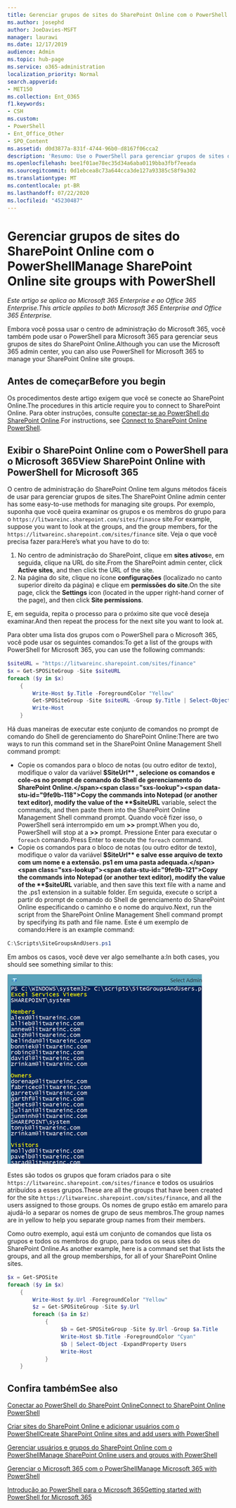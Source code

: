 ```yaml
---
title: Gerenciar grupos de sites do SharePoint Online com o PowerShell
ms.author: josephd
author: JoeDavies-MSFT
manager: laurawi
ms.date: 12/17/2019
audience: Admin
ms.topic: hub-page
ms.service: o365-administration
localization_priority: Normal
search.appverid:
- MET150
ms.collection: Ent_O365
f1.keywords:
- CSH
ms.custom:
- PowerShell
- Ent_Office_Other
- SPO_Content
ms.assetid: d0d3877a-831f-4744-96b0-d8167f06cca2
description: 'Resumo: Use o PowerShell para gerenciar grupos de sites do SharePoint Online.'
ms.openlocfilehash: bee1f01ae78ec35d34a6aba0119bba3fbf7eeada
ms.sourcegitcommit: 0d1ebcea8c73a644cca3de127a93385c58f9a302
ms.translationtype: MT
ms.contentlocale: pt-BR
ms.lasthandoff: 07/22/2020
ms.locfileid: "45230487"
---
```

# <a name="manage-sharepoint-online-site-groups-with-powershell"></a><span data-ttu-id="9fe9b-103">Gerenciar grupos de sites do SharePoint Online com o PowerShell</span><span class="sxs-lookup"><span data-stu-id="9fe9b-103">Manage SharePoint Online site groups with PowerShell</span></span>

<span data-ttu-id="9fe9b-104">*Este artigo se aplica ao Microsoft 365 Enterprise e ao Office 365 Enterprise.*</span><span class="sxs-lookup"><span data-stu-id="9fe9b-104">*This article applies to both Microsoft 365 Enterprise and Office 365 Enterprise.*</span></span>

<span data-ttu-id="9fe9b-105">Embora você possa usar o centro de administração do Microsoft 365, você também pode usar o PowerShell para Microsoft 365 para gerenciar seus grupos de sites do SharePoint Online.</span><span class="sxs-lookup"><span data-stu-id="9fe9b-105">Although you can use the Microsoft 365 admin center, you can also use PowerShell for Microsoft 365 to manage your SharePoint Online site groups.</span></span>

## <a name="before-you-begin"></a><span data-ttu-id="9fe9b-106">Antes de começar</span><span class="sxs-lookup"><span data-stu-id="9fe9b-106">Before you begin</span></span>

<span data-ttu-id="9fe9b-107">Os procedimentos deste artigo exigem que você se conecte ao SharePoint Online.</span><span class="sxs-lookup"><span data-stu-id="9fe9b-107">The procedures in this article require you to connect to SharePoint Online.</span></span> <span data-ttu-id="9fe9b-108">Para obter instruções, consulte [conectar-se ao PowerShell do SharePoint Online](https://docs.microsoft.com/powershell/sharepoint/sharepoint-online/connect-sharepoint-online?view=sharepoint-ps).</span><span class="sxs-lookup"><span data-stu-id="9fe9b-108">For instructions, see [Connect to SharePoint Online PowerShell](https://docs.microsoft.com/powershell/sharepoint/sharepoint-online/connect-sharepoint-online?view=sharepoint-ps).</span></span>

## <a name="view-sharepoint-online-with-powershell-for-microsoft-365"></a><span data-ttu-id="9fe9b-109">Exibir o SharePoint Online com o PowerShell para o Microsoft 365</span><span class="sxs-lookup"><span data-stu-id="9fe9b-109">View SharePoint Online with PowerShell for Microsoft 365</span></span>

<span data-ttu-id="9fe9b-110">O centro de administração do SharePoint Online tem alguns métodos fáceis de usar para gerenciar grupos de sites.</span><span class="sxs-lookup"><span data-stu-id="9fe9b-110">The SharePoint Online admin center has some easy-to-use methods for managing site groups.</span></span> <span data-ttu-id="9fe9b-111">Por exemplo, suponha que você queira examinar os grupos e os membros do grupo para o `https://litwareinc.sharepoint.com/sites/finance` site.</span><span class="sxs-lookup"><span data-stu-id="9fe9b-111">For example, suppose you want to look at the groups, and the group members, for the `https://litwareinc.sharepoint.com/sites/finance` site.</span></span> <span data-ttu-id="9fe9b-112">Veja o que você precisa fazer para:</span><span class="sxs-lookup"><span data-stu-id="9fe9b-112">Here’s what you have to do to:</span></span>

1. <span data-ttu-id="9fe9b-113">No centro de administração do SharePoint, clique em **sites ativos**e, em seguida, clique na URL do site.</span><span class="sxs-lookup"><span data-stu-id="9fe9b-113">From the SharePoint admin center, click **Active sites**, and then click the URL of the site.</span></span>
2. <span data-ttu-id="9fe9b-114">Na página do site, clique no ícone **configurações** (localizado no canto superior direito da página) e clique em **permissões do site**.</span><span class="sxs-lookup"><span data-stu-id="9fe9b-114">On the site page, click the **Settings** icon (located in the upper right-hand corner of the page), and then click **Site permissions**.</span></span>

<span data-ttu-id="9fe9b-115">E, em seguida, repita o processo para o próximo site que você deseja examinar.</span><span class="sxs-lookup"><span data-stu-id="9fe9b-115">And then repeat the process for the next site you want to look at.</span></span>

<span data-ttu-id="9fe9b-116">Para obter uma lista dos grupos com o PowerShell para o Microsoft 365, você pode usar os seguintes comandos:</span><span class="sxs-lookup"><span data-stu-id="9fe9b-116">To get a list of the groups with PowerShell for Microsoft 365, you can use the following commands:</span></span>

```powershell
$siteURL = "https://litwareinc.sharepoint.com/sites/finance"
$x = Get-SPOSiteGroup -Site $siteURL
foreach ($y in $x)
    {
        Write-Host $y.Title -ForegroundColor "Yellow"
        Get-SPOSiteGroup -Site $siteURL -Group $y.Title | Select-Object -ExpandProperty Users
        Write-Host
    }
```

<span data-ttu-id="9fe9b-117">Há duas maneiras de executar este conjunto de comandos no prompt de comando do Shell de gerenciamento do SharePoint Online:</span><span class="sxs-lookup"><span data-stu-id="9fe9b-117">There are two ways to run this command set in the SharePoint Online Management Shell command prompt:</span></span>

- <span data-ttu-id="9fe9b-118">Copie os comandos para o bloco de notas (ou outro editor de texto), modifique o valor da variável **$SiteUrl** , selecione os comandos e cole-os no prompt de comando do Shell de gerenciamento do SharePoint Online.</span><span class="sxs-lookup"><span data-stu-id="9fe9b-118">Copy the commands into Notepad (or another text editor), modify the value of the **$siteURL** variable, select the commands, and then paste them into the SharePoint Online Management Shell command prompt.</span></span> <span data-ttu-id="9fe9b-119">Quando você fizer isso, o PowerShell será interrompido em um **>>** prompt.</span><span class="sxs-lookup"><span data-stu-id="9fe9b-119">When you do, PowerShell will stop at a **>>** prompt.</span></span> <span data-ttu-id="9fe9b-120">Pressione Enter para executar o `foreach` comando.</span><span class="sxs-lookup"><span data-stu-id="9fe9b-120">Press Enter to execute the `foreach` command.</span></span><br/>
- <span data-ttu-id="9fe9b-121">Copie os comandos para o bloco de notas (ou outro editor de texto), modifique o valor da variável **$SiteUrl** e salve esse arquivo de texto com um nome e a extensão. ps1 em uma pasta adequada.</span><span class="sxs-lookup"><span data-stu-id="9fe9b-121">Copy the commands into Notepad (or another text editor), modify the value of the **$siteURL** variable, and then save this text file with a name and the .ps1 extension in a suitable folder.</span></span> <span data-ttu-id="9fe9b-122">Em seguida, execute o script a partir do prompt de comando do Shell de gerenciamento do SharePoint Online especificando o caminho e o nome do arquivo.</span><span class="sxs-lookup"><span data-stu-id="9fe9b-122">Next, run the script from the SharePoint Online Management Shell command prompt by specifying its path and file name.</span></span> <span data-ttu-id="9fe9b-123">Este é um exemplo de comando:</span><span class="sxs-lookup"><span data-stu-id="9fe9b-123">Here is an example command:</span></span>

```powershell
C:\Scripts\SiteGroupsAndUsers.ps1
```

<span data-ttu-id="9fe9b-124">Em ambos os casos, você deve ver algo semelhante a:</span><span class="sxs-lookup"><span data-stu-id="9fe9b-124">In both cases, you should see something similar to this:</span></span>

![Grupos de sites do SharePoint Online](media/SPO-site-groups.png)

<span data-ttu-id="9fe9b-126">Estes são todos os grupos que foram criados para o site `https://litwareinc.sharepoint.com/sites/finance` e todos os usuários atribuídos a esses grupos.</span><span class="sxs-lookup"><span data-stu-id="9fe9b-126">These are all the groups that have been created for the site `https://litwareinc.sharepoint.com/sites/finance`, and all the users assigned to those groups.</span></span> <span data-ttu-id="9fe9b-127">Os nomes de grupo estão em amarelo para ajudá-lo a separar os nomes de grupo de seus membros.</span><span class="sxs-lookup"><span data-stu-id="9fe9b-127">The group names are in yellow to help you separate group names from their members.</span></span>

<span data-ttu-id="9fe9b-128">Como outro exemplo, aqui está um conjunto de comandos que lista os grupos e todos os membros do grupo, para todos os seus sites do SharePoint Online.</span><span class="sxs-lookup"><span data-stu-id="9fe9b-128">As another example, here is a command set that lists the groups, and all the group memberships, for all of your SharePoint Online sites.</span></span>

```powershell
$x = Get-SPOSite
foreach ($y in $x)
    {
        Write-Host $y.Url -ForegroundColor "Yellow"
        $z = Get-SPOSiteGroup -Site $y.Url
        foreach ($a in $z)
            {
                 $b = Get-SPOSiteGroup -Site $y.Url -Group $a.Title 
                 Write-Host $b.Title -ForegroundColor "Cyan"
                 $b | Select-Object -ExpandProperty Users
                 Write-Host
            }
    }
```
    
## <a name="see-also"></a><span data-ttu-id="9fe9b-129">Confira também</span><span class="sxs-lookup"><span data-stu-id="9fe9b-129">See also</span></span>

[<span data-ttu-id="9fe9b-130">Conectar ao PowerShell do SharePoint Online</span><span class="sxs-lookup"><span data-stu-id="9fe9b-130">Connect to SharePoint Online PowerShell</span></span>](https://docs.microsoft.com/powershell/sharepoint/sharepoint-online/connect-sharepoint-online?view=sharepoint-ps)

[<span data-ttu-id="9fe9b-131">Criar sites do SharePoint Online e adicionar usuários com o PowerShell</span><span class="sxs-lookup"><span data-stu-id="9fe9b-131">Create SharePoint Online sites and add users with PowerShell</span></span>](create-sharepoint-sites-and-add-users-with-powershell.md)

[<span data-ttu-id="9fe9b-132">Gerenciar usuários e grupos do SharePoint Online com o PowerShell</span><span class="sxs-lookup"><span data-stu-id="9fe9b-132">Manage SharePoint Online users and groups with PowerShell</span></span>](manage-sharepoint-users-and-groups-with-powershell.md)

[<span data-ttu-id="9fe9b-133">Gerenciar o Microsoft 365 com o PowerShell</span><span class="sxs-lookup"><span data-stu-id="9fe9b-133">Manage Microsoft 365 with PowerShell</span></span>](manage-office-365-with-office-365-powershell.md)
  
[<span data-ttu-id="9fe9b-134">Introdução ao PowerShell para o Microsoft 365</span><span class="sxs-lookup"><span data-stu-id="9fe9b-134">Getting started with PowerShell for Microsoft 365</span></span>](getting-started-with-office-365-powershell.md)

